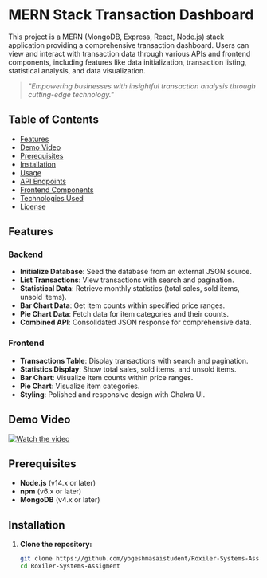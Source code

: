 # MERN Stack Transaction Dashboard

This project is a MERN (MongoDB, Express, React, Node.js) stack application providing a comprehensive transaction dashboard. Users can view and interact with transaction data through various APIs and frontend components, including features like data initialization, transaction listing, statistical analysis, and data visualization.

> *"Empowering businesses with insightful transaction analysis through cutting-edge technology."*

## Table of Contents

- [Features](#features)
- [Demo Video](#demo-video)
- [Prerequisites](#prerequisites)
- [Installation](#installation)
- [Usage](#usage)
- [API Endpoints](#api-endpoints)
- [Frontend Components](#frontend-components)
- [Technologies Used](#technologies-used)
- [License](#license)

## Features

### Backend
- **Initialize Database**: Seed the database from an external JSON source.
- **List Transactions**: View transactions with search and pagination.
- **Statistical Data**: Retrieve monthly statistics (total sales, sold items, unsold items).
- **Bar Chart Data**: Get item counts within specified price ranges.
- **Pie Chart Data**: Fetch data for item categories and their counts.
- **Combined API**: Consolidated JSON response for comprehensive data.

### Frontend
- **Transactions Table**: Display transactions with search and pagination.
- **Statistics Display**: Show total sales, sold items, and unsold items.
- **Bar Chart**: Visualize item counts within price ranges.
- **Pie Chart**: Visualize item categories.
- **Styling**: Polished and responsive design with Chakra UI.

## Demo Video

[![Watch the video](https://img.youtube.com/vi/YOUR_VIDEO_ID/maxresdefault.jpg)](https://www.youtube.com/watch?v=YOUR_VIDEO_ID)

## Prerequisites

- **Node.js** (v14.x or later)
- **npm** (v6.x or later)
- **MongoDB** (v4.x or later)

## Installation

1. **Clone the repository:**
   ```bash
   git clone https://github.com/yogeshmasaistudent/Roxiler-Systems-Assigment.git
   cd Roxiler-Systems-Assigment
